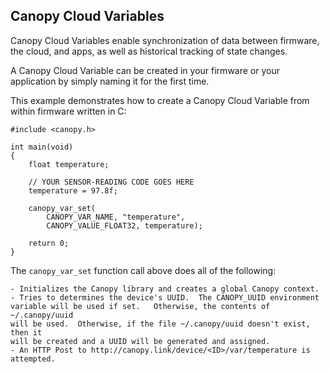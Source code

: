 Canopy Cloud Variables
-------------------------------------------------------------------------------

Canopy Cloud Variables enable synchronization of data between firmware, the
cloud, and apps, as well as historical tracking of state changes.

A Canopy Cloud Variable can be created in your firmware or your application by
simply naming it for the first time.

This example demonstrates how to create a Canopy Cloud Variable from within
firmware written in C:

    #include <canopy.h>

    int main(void)
    {
        float temperature;

        // YOUR SENSOR-READING CODE GOES HERE
        temperature = 97.8f;

        canopy_var_set(
            CANOPY_VAR_NAME, "temperature", 
            CANOPY_VALUE_FLOAT32, temperature);

        return 0;
    }

The `canopy_var_set` function call above does all of the following:

    - Initializes the Canopy library and creates a global Canopy context.
    - Tries to determines the device's UUID.  The CANOPY_UUID environment
    variable will be used if set.   Otherwise, the contents of ~/.canopy/uuid
    will be used.  Otherwise, if the file ~/.canopy/uuid doesn't exist, then it
    will be created and a UUID will be generated and assigned.
    - An HTTP Post to http://canopy.link/device/<ID>/var/temperature is
    attempted.


